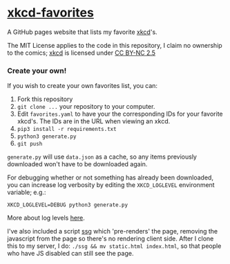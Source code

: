 # [xkcd-favorites](https://sean.fish/xkcd/)

A GitHub pages website that lists my favorite [xkcd](https://xkcd.com)'s.

The MIT License applies to the code in this repository, I claim no ownership to the comics; [xkcd](https://xkcd.com/) is licensed under [CC BY-NC 2.5](https://creativecommons.org/licenses/by-nc/2.5/)

### Create your own!

If you wish to create your own favorites list, you can:

1. Fork this repository
2. `git clone ...` your repository to your computer.
3. Edit `favorites.yaml` to have your the corresponding IDs for your favorite xkcd's. The IDs are in the URL when viewing an xkcd.
4. `pip3 install -r requirements.txt`
5. `python3 generate.py`
6. `git push`

`generate.py` will use `data.json` as a cache, so any items previously downloaded won't have to be downloaded again.

For debugging whether or not something has already been downloaded, you can increase log verbosity by editing the `XKCD_LOGLEVEL` environment variable; e.g.:

`XKCD_LOGLEVEL=DEBUG python3 generate.py`

More about log levels [here](https://docs.python.org/3.7/howto/logging.html#when-to-use-logging).

I've also included a script [ssg](./ssg) which 'pre-renders' the page, removing the javascript from the page so there's no rendering client side. After I clone this to my server, I do: `./ssg && mv static.html index.html`, so that people who have JS disabled can still see the page.
